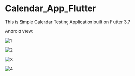 # Calendar_App_Flutter

This is Simple Calendar Testing Application built on Flutter 3.7

Android View:

![1](https://user-images.githubusercontent.com/98497929/223970318-c16ff6cc-ed02-4ea3-ad8f-9f3ee2e6a85a.PNG)

![2](https://user-images.githubusercontent.com/98497929/223970326-6a0f5124-0e22-4233-a995-25c604e0748a.PNG)

![3](https://user-images.githubusercontent.com/98497929/223970421-a0a426f3-9da9-4466-b9f8-f0294b14e857.PNG)

![4](https://user-images.githubusercontent.com/98497929/223970420-461b5ee8-4db1-47ae-a25e-9a7c56a00288.PNG)
